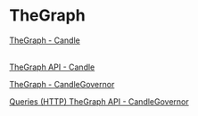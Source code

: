 # TheGraph

[TheGraph - Candle ](https://thegraph.com/hosted-service/subgraph/candleplatforms/candle)

\
[TheGraph API - Candle ](https://api.thegraph.com/subgraphs/name/candleplatforms/candle/graphql)



[TheGraph - CandleGovernor](https://thegraph.com/hosted-service/subgraph/candleplatforms/candlegovernor)

[Queries (HTTP) TheGraph API - CandleGovernor\
](https://api.thegraph.com/subgraphs/name/candleplatforms/candlegovernor/graphql)

